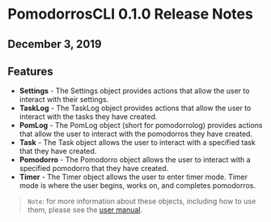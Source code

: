 # PomodorrosCLI 0.1.0 Release Notes
## December 3, 2019

## Features
* **Settings** - The Settings object provides actions that allow the user to interact with their settings.
* **TaskLog** - The TaskLog object provides actions that allow the user to interact with the tasks they have created.
* **PomLog** - The PomLog object (short for pomodorrolog) provides actions that allow the user to interact with the pomodorros they have created.
* **Task** - The Task object allows the user to interact with a specified task that they have created.
* **Pomodorro** - The Pomodorro object allows the user to interact with a specified pomodorro that they have created.
* **Timer** - The Timer object allows the user to enter timer mode. Timer mode is where the user begins, works on, and completes pomodorros.

> `Note`: for more information about these objects, including how to use them, please see the [user manual](../manual/README.md).